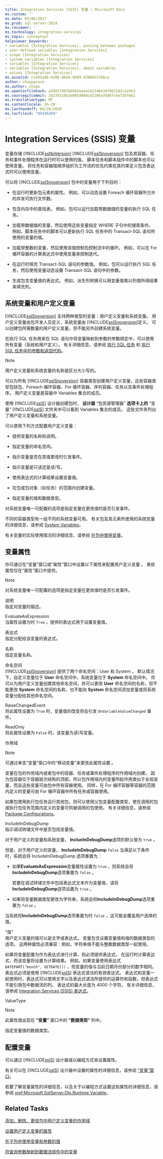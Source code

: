 ```yaml
---
title: Integration Services (SSIS) 变量 | Microsoft Docs
ms.custom: ''
ms.date: 03/06/2017
ms.prod: sql-server-2014
ms.reviewer: ''
ms.technology: integration-services
ms.topic: conceptual
helpviewer_keywords:
- variables [Integration Services], passing between packages
- user-defined variables [Integration Services]
- scope [Integration Services]
- system variables [Integration Services]
- variables [Integration Services]
- variables [Integration Services], about variables
- values [Integration Services]
ms.assetid: c1e81ad6-628b-46d4-9b09-d2866517b6ca
author: chugugrace
ms.author: chugu
ms.openlocfilehash: a3565f98786b02eaeacb1140e34f862102ca2463
ms.sourcegitcommit: 34278310b3e005d008cd2106a7b86fc6e736f661
ms.translationtype: MT
ms.contentlocale: zh-CN
ms.lasthandoff: 06/26/2020
ms.locfileid: "85436264"
---
```

# <a name="integration-services-ssis-variables"></a>Integration Services (SSIS) 变量
  变量存储 [!INCLUDE[ssNoVersion](../includes/ssnoversion-md.md)] [!INCLUDE[ssISnoversion](../includes/ssisnoversion-md.md)] 包及其容器、任务和事件处理程序在运行时可以使用的值。 脚本任务和脚本组件中的脚本也可以使用变量。 将任务和容器按顺序组织为工作流的优先约束在其约束定义包含表达式时可以使用变量。  
  
 可以将 [!INCLUDE[ssISnoversion](../includes/ssisnoversion-md.md)] 包中的变量用于下列目的：  
  
-   在运行时更新包元素的属性。 例如，可以动态设置 Foreach 循环容器所允许的并发可执行文件数。  
  
-   包含内存中的查找表。 例如，包可以运行加载带数据值的变量的执行 SQL 任务。  
  
-   加载带数据值的变量，然后使用这些变量指定 WHERE 子句中的搜索条件。 例如，脚本任务中的脚本可以更新执行 SQL 任务中的 Transact-SQL 语句所使用的变量的值。  
  
-   加载带整数的变量，然后使用该值控制包控制流中的循环。 例如，可以在 For 循环容器的计算表达式中使用变量来控制迭代。  
  
-   在运行时填充 Transact-SQL 语句的参数值。 例如，包可以运行执行 SQL 任务，然后使用变量动态设置 Transact-SQL 语句中的参数。  
  
-   生成包含变量值的表达式。 例如，派生列转换可以用变量值乘以列值所得结果来填充列。  
  
## <a name="system-and-user-defined-variables"></a>系统变量和用户定义变量  
 [!INCLUDE[ssISnoversion](../includes/ssisnoversion-md.md)] 支持两种类型的变量：用户定义变量和系统变量。 用户定义变量由包开发人员定义，系统变量由 [!INCLUDE[ssISnoversion](../includes/ssisnoversion-md.md)]定义。 可以创建包所需数量的用户定义变量，但不能另外创建系统变量。  
  
 在执行 SQL 任务用来在 SQL 语句中将变量映射到参数的参数绑定中，可以使用所有变量（系统和用户定义）。 有关详细信息，请参阅 [执行 SQL 任务](control-flow/execute-sql-task.md) 和 [执行 SQL 任务中的参数和返回代码](../../2014/integration-services/parameters-and-return-codes-in-the-execute-sql-task.md)。  
  
> [!NOTE]  
>  用户定义变量和系统变量的名称是区分大小写的。  
  
 可以为所有 [!INCLUDE[ssISnoversion](../includes/ssisnoversion-md.md)] 容器类型创建用户定义变量，这些容器类型包括包、Foreach 循环容器、For 循环容器、序列容器、任务以及事件处理程序。 用户定义变量是容器中 Variables 集合的成员。  
  
 使用 [!INCLUDE[ssIS](../includes/ssis-md.md)] 设计器创建包时， **设计器** “包资源管理器” **选项卡上的** “变量” [!INCLUDE[ssIS](../includes/ssis-md.md)] 文件夹中可以看到 Variables 集合的成员。 这些文件夹列出了用户定义变量和系统变量。  
  
 可以使用下列方式配置用户定义变量：  
  
-   提供变量的名称和说明。  
  
-   指定变量的命名空间。  
  
-   指示变量是否在其值更改时引发事件。  
  
-   指示变量是只读还是读/写。  
  
-   使用表达式的计算结果设置变量值。  
  
-   在包或包对象（如任务）的范围内创建变量。  
  
-   指定变量的值和数据类型。  
  
 对系统变量唯一可配置的选项是指定变量在更改值时是否引发事件。  
  
 不同的容器类型有一组不同的系统变量可用。 有关包及其元素所使用的系统变量的详细信息，请参阅 [System Variables](system-variables.md)。  
  
 有关变量的实际使用情况的详细信息，请参阅 [在包中使用变量](../../2014/integration-services/use-variables-in-packages.md)。  
  
## <a name="variable-properties"></a>变量属性  
 你可通过在“变量”窗口或“属性”窗口中设置以下属性来配置用户定义变量   。 某些属性仅在“属性”窗口中提供。  
  
> [!NOTE]  
>  对系统变量唯一可配置的选项是指定变量在更改值时是否引发事件。  
  
 说明  
 指定对变量的描述。  
  
 EvaluateAsExpression  
 当属性设置为时 `True` ，提供的表达式用于设置变量值。  
  
 表达式  
 指定分配给该变量的表达式。  
  
 名称  
 指定变量名称。  
  
 命名空间  
 [!INCLUDE[ssISnoversion](../includes/ssisnoversion-md.md)] 提供了两个命名空间：User 和 System   。 默认情况下，自定义变量位于 **User** 命名空间中，系统变量位于 **System** 命名空间中。 你可以为用户定义变量创建其他命名空间，并可以更改 **User** 命名空间的名称，但不能更改 **System** 命名空间的名称，也不能向 **System** 命名空间添加变量或将系统变量分配给其他命名空间。  
  
 RaiseChangedEvent  
 将此属性设置为 `True` 时，变量值的改变将会引发 `OnVariableValueChanged` 事件。  
  
 ReadOnly  
 将此属性设置为 `False` 时，该变量为读\写变量。  
  
 作用域  
 > [!NOTE]  
>  可通过单击“变量”窗口中的“移动变量”来更改此属性设置   。  
  
 变量在包的作用域内或者包中的容器、任务或事件处理程序的作用域内创建。 因为包容器位于容器层次结构的顶部，所以包作用域内的变量所起作用类似于全局变量，而且这些变量可由包中所有容器使用。 同样，在 For 循环容器等容器的范围内定义的变量可由 For 循环容器中所有任务或容器使用。  
  
 如果包使用执行包任务运行其他包，则可以使用父包变量配置类型，使在调用的包或执行包任务范围内定义的变量可供被调用的包使用。 有关详细信息，请参阅 [Package Configurations](../../2014/integration-services/package-configurations.md)。  
  
 IncludeInDebugDump  
 指示调试转储文件中是否包括变量值。  
  
 对于用户定义的变量和系统变量， **InclueInDebugDump**选项的默认值为 `true` 。  
  
 但是，对于用户定义的变量， **IncludeInDebugDump** `false` 当满足以下条件时，系统会将 IncludeInDebugDump 选项重置为：  
  
-   如果**EvaluateAsExpression**变量属性设置为 `true` ，则系统会将**IncludeInDebugDump**选项重置为 `false` 。  
  
     若要在调试转储文件中包括表达式文本作为变量值，请将**IncludeInDebugDump**选项设置为 `true` 。  
  
-   如果将变量数据类型更改为字符串，系统会将**IncludeInDebugDump**选项重置为 `false` 。  
  
 当系统将**IncludeInDebugDump**选项重置为时 `false` ，这可能会覆盖用户选择的值。  
  
 “值”  
 用户定义变量的值可以是文字或表达式。 变量包含设置变量值和值的数据类型的选项。 这两种属性必须兼容：例如，字符串值不能与整数数据类型一起使用。  
  
 如果将变量配置为作为表达式进行计算，则必须提供表达式。 在运行时计算表达式，而该变量将设置为计算结果。 例如，如果变量使用表达式 `DATEPART("month", GETDATE())` ，则变量的值与当前日期月份部分的数字相同。 表达式必须是使用 [!INCLUDE[ssIS](../includes/ssis-md.md)] 表达式语法的有效表达式。 表达式和变量一起使用时，表达式可以使用文字以及表达式语法所提供的运算符和函数，但表达式不能引用包中数据流的列。 表达式的最大长度为 4000 个字符。 有关详细信息，请参阅 [Integration Services (SSIS) 表达式](expressions/integration-services-ssis-expressions.md)。  
  
 ValueType  
 > [!NOTE]  
>   此属性值出现在 **“变量”** 窗口中的 **“数据类型”** 列中。  
  
 指定变量值的数据类型。  
  
## <a name="configuring-variables"></a>配置变量  
 可以通过 [!INCLUDE[ssIS](../includes/ssis-md.md)] 设计器或以编程方式来设置属性。  
  
 有关可以在 [!INCLUDE[ssIS](../includes/ssis-md.md)] 设计器中设置的属性的详细信息，请参阅 [“变量”窗口](../../2014/integration-services/variables-window.md)。  
  
 若要了解变量属性的详细信息，以及关于以编程方式设置这些属性的详细信息，请参阅 <xref:Microsoft.SqlServer.Dts.Runtime.Variable>。  
  
## <a name="related-tasks"></a>Related Tasks  
 [添加、删除、更改包中用户定义变量的作用域](../../2014/integration-services/add-delete-change-scope-of-user-defined-variable-in-a-package.md)  
  
 [设置用户定义变量的属性](../../2014/integration-services/set-the-properties-of-a-user-defined-variable.md)  
  
 [在子包中使用变量和参数的值](../../2014/integration-services/use-the-values-of-variables-and-parameters-in-a-child-package.md)  
  
 [将查询参数映射到数据流组件中的变量](data-flow/map-query-parameters-to-variables-in-a-data-flow-component.md)  
  
  

